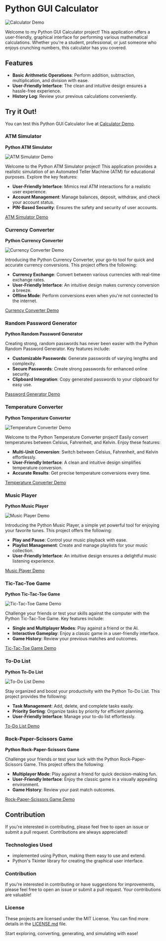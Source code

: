 # Python GUI Calculator

![Calculator Demo](calculator-demo.gif)

Welcome to my Python GUI Calculator project! This application offers a user-friendly, graphical interface for performing various mathematical calculations. Whether you're a student, professional, or just someone who enjoys crunching numbers, this calculator has you covered.

## Features

- **Basic Arithmetic Operations**: Perform addition, subtraction, multiplication, and division with ease.
- **User-Friendly Interface**: The clean and intuitive design ensures a hassle-free experience.
- **History Log**: Review your previous calculations conveniently.

## Try it Out!

You can test this Python GUI Calculator live at [Calculator Demo](https://your-demo-link-here).

### ATM Simulator

**Python ATM Simulator**

![ATM Simulator Demo](atm-simulator-demo.gif)

Welcome to the Python ATM Simulator project! This application provides a realistic simulation of an Automated Teller Machine (ATM) for educational purposes. Explore the key features:

- **User-Friendly Interface**: Mimics real ATM interactions for a realistic user experience.
- **Account Management**: Manage balances, deposit, withdraw, and check your account status.
- **PIN-Based Security**: Ensures the safety and security of user accounts.

[ATM Simulator Demo](https://your-demo-link-here)

### Currency Converter

**Python Currency Converter**

![Currency Converter Demo](currency-converter-demo.gif)

Introducing the Python Currency Converter, your go-to tool for quick and accurate currency conversions. This project offers the following:

- **Currency Exchange**: Convert between various currencies with real-time exchange rates.
- **User-Friendly Interface**: An intuitive design makes currency conversion a breeze.
- **Offline Mode**: Perform conversions even when you're not connected to the internet.

[Currency Converter Demo](https://your-demo-link-here)

### Random Password Generator

**Python Random Password Generator**

Creating strong, random passwords has never been easier with the Python Random Password Generator. Key features include:

- **Customizable Passwords**: Generate passwords of varying lengths and complexity.
- **Secure Passwords**: Create strong passwords for enhanced online security.
- **Clipboard Integration**: Copy generated passwords to your clipboard for easy use.

[Password Generator Demo](https://your-demo-link-here)

### Temperature Converter

**Python Temperature Converter**

![Temperature Converter Demo](temperature-converter-demo.gif)

Welcome to the Python Temperature Converter project! Easily convert temperatures between Celsius, Fahrenheit, and Kelvin. Enjoy these features:

- **Multi-Unit Conversion**: Switch between Celsius, Fahrenheit, and Kelvin effortlessly.
- **User-Friendly Interface**: A clean and intuitive design simplifies temperature conversion.
- **Accurate Results**: Get precise temperature conversions every time.

[Temperature Converter Demo](https://your-demo-link-here)

### Music Player

**Python Music Player**

![Music Player Demo](music-player-demo.gif)

Introducing the Python Music Player, a simple yet powerful tool for enjoying your favorite tunes. This project offers the following:

- **Play and Pause**: Control your music playback with ease.
- **Playlist Management**: Create and manage playlists for your music collection.
- **User-Friendly Interface**: An intuitive design ensures a delightful music listening experience.

[Music Player Demo](https://your-demo-link-here)

### Tic-Tac-Toe Game

**Python Tic-Tac-Toe Game**

![Tic-Tac-Toe Game Demo](tic-tac-toe-demo.gif)

Challenge your friends or test your skills against the computer with the Python Tic-Tac-Toe Game. Key features include:

- **Single and Multiplayer Modes**: Play against a friend or the AI.
- **Interactive Gameplay**: Enjoy a classic game in a user-friendly interface.
- **Game History**: Review your previous matches and outcomes.

[Tic-Tac-Toe Game Demo](https://your-demo-link-here)

### To-Do List

**Python To-Do List**

![To-Do List Demo](to-do-list-demo.gif)

Stay organized and boost your productivity with the Python To-Do List. This project provides the following:

- **Task Management**: Add, delete, and complete tasks easily.
- **Priority Sorting**: Organize tasks by priority for efficient planning.
- **User-Friendly Interface**: Manage your to-do list effortlessly.

[To-Do List Demo](https://your-demo-link-here)

### Rock-Paper-Scissors Game

**Python Rock-Paper-Scissors Game**

Challenge your friends or test your luck with the Python Rock-Paper-Scissors Game. This project offers the following:

- **Multiplayer Mode**: Play against a friend for quick decision-making fun.
- **User-Friendly Interface**: Enjoy the classic game in a visually appealing environment.
- **Game History**: Review your past match outcomes.

[Rock-Paper-Scissors Game Demo](https://your-demo-link-here)

## Contribution

If you're interested in contributing, please feel free to open an issue or submit a pull request. Contributions are always appreciated!

### Technologies Used

- implemented using Python, making them easy to use and extend. 
- Python's Tkinter library for creating the graphical user interface.

### Contribution

If you're interested in contributing or have suggestions for improvements, please feel free to open an issue or submit a pull request. Your contributions are valuable!

### License

These projects are licensed under the MIT License. You can find more details in the [LICENSE.md](LICENSE.md) file.

Start exploring, converting, generating, and simulating with ease!













